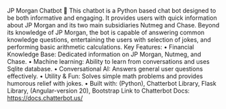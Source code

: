 JP Morgan Chatbot 💬
This chatbot is a Python based chat bot designed to be both informative and engaging. It provides users with quick information about JP Morgan and its two main subsidiaries Nutmeg and Chase. 
Beyond its knowledge of JP Morgan, the bot is capable of answering common knowledge questions, entertaining the users with selection of jokes, and performing basic arithmetic calculations. 
Key Features:
•	Financial Knowledge Base: Dedicated information on JP Morgan, Nutmeg, and Chase.
•	Machine learning: Ability to learn from conversations and uses Sqlite database. 
•	Conversational AI: Answers general user questions effectively.
•	Utility & Fun: Solves simple math problems and provides humorous relief with jokes.
•	Built with: (Python), Chatterbot Library, Flask Library, (Angular-version 20), Bootstrap
Link to Chatterbot Docs: https://docs.chatterbot.us/ 
